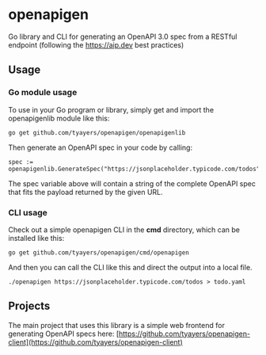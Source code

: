 # openapigen
Go library and CLI for generating an OpenAPI 3.0 spec from a RESTful endpoint (following the https://aip.dev best practices)

## Usage

### Go module usage
To use in your Go program or library, simply get and import the openapigenlib module like this:

```
go get github.com/tyayers/openapigen/openapigenlib
```

Then generate an OpenAPI spec in your code by calling:

```
spec := openapigenlib.GenerateSpec("https://jsonplaceholder.typicode.com/todos")
```

The spec variable above will contain a string of the complete OpenAPI spec that fits the payload returned by the given URL.

### CLI usage
Check out a simple openapigen CLI in the **cmd** directory, which can be installed like this:

```
go get github.com/tyayers/openapigen/cmd/openapigen
```

And then you can call the CLI like this and direct the output into a local file.

```
./openapigen https://jsonplaceholder.typicode.com/todos > todo.yaml
```

## Projects
The main project that uses this library is a simple web frontend for generating OpenAPI specs here: [https://github.com/tyayers/openapigen-client](https://github.com/tyayers/openapigen-client)
